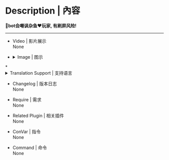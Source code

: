 # Description | 內容
**📌bot会嘲讽杂鱼❤玩家, 有刷屏风险!**

---
* Video | 影片展示
<br>None

* <details><summary>Image | 图示</summary>

	![l4d2_botchat4.smx](imgs/01.jpg) ![l4d2_botchat4.smx](imgs/02.jpg)
</details>
* <details><summary>Translation Support | 支持语言</summary>

	```
	简体中文
	```
</details>

* Changelog | 版本日志
<br>None

* Require | 需求
<br>None

* Related Plugin | 相关插件
<br>None

* ConVar | 指令
<br>None

* Command | 命令
<br>None